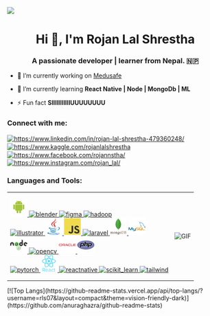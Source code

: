 <img src='https://images.wallpapersden.com/image/download/goat-cristiano-ronaldo-2021_bG1taWeUmZqaraWkpJRnamtlrWZlbWU.jpg'>
<h1 align="center">Hi 👋, I'm Rojan Lal Shrestha</h1>
<h3 align="center">A passionate developer | learner from Nepal. 🇳🇵</h3>

- 🔭 I’m currently working on [Medusafe](PRIVATE)

- 🌱 I’m currently learning **React Native | Node | MongoDb | ML**

- ⚡ Fun fact **SIIIIIIIIIIIUUUUUUUU**

<h3 align="left">Connect with me:</h3>
<p align="left">
<a href="https://linkedin.com/in/https://www.linkedin.com/in/rojan-lal-shrestha-479360248/" target="blank"><img align="center" src="https://raw.githubusercontent.com/rahuldkjain/github-profile-readme-generator/master/src/images/icons/Social/linked-in-alt.svg" alt="https://www.linkedin.com/in/rojan-lal-shrestha-479360248/" height="30" width="40" /></a>
<a href="https://kaggle.com/https://www.kaggle.com/rojanlalshrestha" target="blank"><img align="center" src="https://raw.githubusercontent.com/rahuldkjain/github-profile-readme-generator/master/src/images/icons/Social/kaggle.svg" alt="https://www.kaggle.com/rojanlalshrestha" height="30" width="40" /></a>
<a href="https://fb.com/https://www.facebook.com/rojannstha/" target="blank"><img align="center" src="https://raw.githubusercontent.com/rahuldkjain/github-profile-readme-generator/master/src/images/icons/Social/facebook.svg" alt="https://www.facebook.com/rojannstha/" height="30" width="40" /></a>
<a href="https://instagram.com/https://www.instagram.com/rojan_lal/" target="blank"><img align="center" src="https://raw.githubusercontent.com/rahuldkjain/github-profile-readme-generator/master/src/images/icons/Social/instagram.svg" alt="https://www.instagram.com/rojan_lal/" height="30" width="40" /></a>
</p>

<h3 align="left">Languages and Tools:</h3>
<table>
  <tr>
    <td>
      <p align="left">
        <a href="https://developer.android.com" target="_blank" rel="noreferrer"> <img src="https://raw.githubusercontent.com/devicons/devicon/master/icons/android/android-original-wordmark.svg" alt="android" width="40" height="40"/> </a> 
        <a href="https://www.blender.org/" target="_blank" rel="noreferrer"> <img src="https://download.blender.org/branding/community/blender_community_badge_white.svg" alt="blender" width="40" height="40"/> </a> 
        <a href="https://www.figma.com/" target="_blank" rel="noreferrer"> <img src="https://www.vectorlogo.zone/logos/figma/figma-icon.svg" alt="figma" width="40" height="40"/> </a> 
        <a href="https://hadoop.apache.org/" target="_blank" rel="noreferrer"> <img src="https://www.vectorlogo.zone/logos/apache_hadoop/apache_hadoop-icon.svg" alt="hadoop" width="40" height="40"/> </a> 
        <a href="https://www.adobe.com/in/products/illustrator.html" target="_blank" rel="noreferrer"><br> <img src="https://www.vectorlogo.zone/logos/adobe_illustrator/adobe_illustrator-icon.svg" alt="illustrator" width="40" height="40"/> </a> 
        <a href="https://www.java.com" target="_blank" rel="noreferrer"> <img src="https://raw.githubusercontent.com/devicons/devicon/master/icons/java/java-original.svg" alt="java" width="40" height="40"/> </a> 
        <a href="https://developer.mozilla.org/en-US/docs/Web/JavaScript" target="_blank" rel="noreferrer"> <img src="https://raw.githubusercontent.com/devicons/devicon/master/icons/javascript/javascript-original.svg" alt="javascript" width="40" height="40"/> </a> 
        <a href="https://laravel.com/" target="_blank" rel="noreferrer"> <img src="https://encrypted-tbn0.gstatic.com/images?q=tbn:ANd9GcRnhoVwuJmtF1Lu4t9WcsZ7fESV9KdIQ7pVHw&s" alt="laravel" width="40" height="40"/> </a> 
        <a href="https://www.mongodb.com/" target="_blank" rel="noreferrer"> <img src="https://raw.githubusercontent.com/devicons/devicon/master/icons/mongodb/mongodb-original-wordmark.svg" alt="mongodb" width="40" height="40"/> </a> 
        <a href="https://www.mysql.com/" target="_blank" rel="noreferrer"> <img src="https://raw.githubusercontent.com/devicons/devicon/master/icons/mysql/mysql-original-wordmark.svg" alt="mysql" width="40" height="40"/><br> </a> 
        <a href="https://nodejs.org" target="_blank" rel="noreferrer"> <img src="https://raw.githubusercontent.com/devicons/devicon/master/icons/nodejs/nodejs-original-wordmark.svg" alt="nodejs" width="40" height="40"/> </a> 
        <a href="https://opencv.org/" target="_blank" rel="noreferrer"> <img src="https://www.vectorlogo.zone/logos/opencv/opencv-icon.svg" alt="opencv" width="40" height="40"/> </a> 
        <a href="https://www.oracle.com/" target="_blank" rel="noreferrer"> <img src="https://raw.githubusercontent.com/devicons/devicon/master/icons/oracle/oracle-original.svg" alt="oracle" width="40" height="40"/> </a>  
        <a href="https://www.php.net" target="_blank" rel="noreferrer"> <img src="https://raw.githubusercontent.com/devicons/devicon/master/icons/php/php-original.svg" alt="php" width="40" height="40"/><br> </a> 
        <a href="https://pytorch.org/" target="_blank" rel="noreferrer"> <img src="https://www.vectorlogo.zone/logos/pytorch/pytorch-icon.svg" alt="pytorch" width="40" height="40"/> </a> 
        <a href="https://reactjs.org/" target="_blank" rel="noreferrer"> <img src="https://raw.githubusercontent.com/devicons/devicon/master/icons/react/react-original-wordmark.svg" alt="react" width="40" height="40"/> </a> 
        <a href="https://reactnative.dev/" target="_blank" rel="noreferrer"> <img src="https://reactnative.dev/img/header_logo.svg" alt="reactnative" width="40" height="40"/> </a> 
        <a href="https://scikit-learn.org/" target="_blank" rel="noreferrer"> <img src="https://upload.wikimedia.org/wikipedia/commons/0/05/Scikit_learn_logo_small.svg" alt="scikit_learn" width="40" height="40"/> </a> 
        <a href="https://tailwindcss.com/" target="_blank" rel="noreferrer"> <img src="https://www.vectorlogo.zone/logos/tailwindcss/tailwindcss-icon.svg" alt="tailwind" width="40" height="40"/> </a>
      </p>
    </td>
    <td>
      <img src="https://i.giphy.com/media/v1.Y2lkPTc5MGI3NjExeWJidDl5dzl1cHM1bW1ycDU0aGdsMTJmbzk1eHV4OXFjdXZmMm51ayZlcD12MV9pbnRlcm5hbF9naWZfYnlfaWQmY3Q9Zw/9Gja0BFKtLkW85iXPH/giphy.gif" alt="GIF" width="200" />
    </td>
  </tr>
</table>
[![Top Langs](https://github-readme-stats.vercel.app/api/top-langs/?username=rls07&layout=compact&theme=vision-friendly-dark)](https://github.com/anuraghazra/github-readme-stats)
